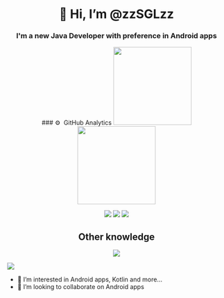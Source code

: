 <div id="header" align="center">
  <h1 align="center">👋 Hi, I’m @zzSGLzz</h1>
  <h3 align="center"> I'm a new Java Developer with preference in Android apps</h3>
</div>
<p align="center">
  ### ⚙️ &nbsp;GitHub Analytics
<a href="https://github.com/zzSGLzz">
  <img height="180em" src="https://github-readme-stats-eight-theta.vercel.app/api?username=zzSGLzz&show_icons=true&theme=algolia&include_all_commits=true&count_private=true"/>
  <img height="180em" src="https://github-readme-stats-eight-theta.vercel.app/api/top-langs/?username=zzSGLzz&layout=compact&langs_count=8&theme=algolia"/>
</a>
</p>

<div id="mainbadges" align="center">
  <img src="https://img.shields.io/badge/Java-ED8B00?style=for-the-badge&logo=openjdk&logoColor=white" >
  <img src="https://img.shields.io/badge/Android-3DDC84?style=for-the-badge&logo=android&logoColor=white">
  <img src="https://img.shields.io/badge/Google_Play-414141?style=for-the-badge&logo=google-play&logoColor=white" >
  
</div>
<div id="secondknowledge" align="center">
   <h2 align="center">Other knowledge</h2>
 
  <img src="https://img.shields.io/badge/MySQL-00000F?style=for-the-badge&logo=mysql&logoColor=white" >
</div>

![](https://leetcard.jacoblin.cool/zzSGLzz?border=0&radius=20&ext=activity)


- 👀 I’m interested in Android apps, Kotlin and more...
- 💞️ I’m looking to collaborate on Android apps


<!---
zzSGLzz/zzSGLzz is a ✨ special ✨ repository because its `README.md` (this file) appears on your GitHub profile.
You can click the Preview link to take a look at your changes.
--->
